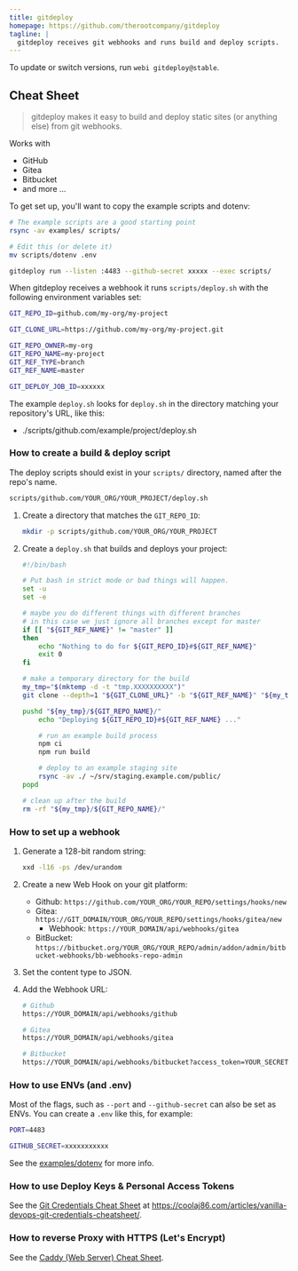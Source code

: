 ```yaml
---
title: gitdeploy
homepage: https://github.com/therootcompany/gitdeploy
tagline: |
  gitdeploy receives git webhooks and runs build and deploy scripts.
---
```


To update or switch versions, run `webi gitdeploy@stable`.

## Cheat Sheet

> gitdeploy makes it easy to build and deploy static sites (or anything else)
> from git webhooks.

Works with

- GitHub
- Gitea
- Bitbucket
- and more ...

To get set up, you'll want to copy the example scripts and dotenv:

```bash
# The example scripts are a good starting point
rsync -av examples/ scripts/

# Edit this (or delete it)
mv scripts/dotenv .env
```

```bash
gitdeploy run --listen :4483 --github-secret xxxxx --exec scripts/
```

When gitdeploy receives a webhook it runs `scripts/deploy.sh` with the following
environment variables set:

```bash
GIT_REPO_ID=github.com/my-org/my-project

GIT_CLONE_URL=https://github.com/my-org/my-project.git

GIT_REPO_OWNER=my-org
GIT_REPO_NAME=my-project
GIT_REF_TYPE=branch
GIT_REF_NAME=master

GIT_DEPLOY_JOB_ID=xxxxxx
```

The example `deploy.sh` looks for `deploy.sh` in the directory matching your
repository's URL, like this:

- ./scripts/github.com/example/project/deploy.sh

### How to create a build & deploy script

The deploy scripts should exist in your `scripts/` directory, named after the
repo's name.

```txt
scripts/github.com/YOUR_ORG/YOUR_PROJECT/deploy.sh
```

1. Create a directory that matches the `GIT_REPO_ID`:
   ```bash
   mkdir -p scripts/github.com/YOUR_ORG/YOUR_PROJECT
   ```
2. Create a `deploy.sh` that builds and deploys your project:

   ```bash
   #!/bin/bash

   # Put bash in strict mode or bad things will happen.
   set -u
   set -e

   # maybe you do different things with different branches
   # in this case we just ignore all branches except for master
   if [[ "${GIT_REF_NAME}" != "master" ]]
   then
       echo "Nothing to do for ${GIT_REPO_ID}#${GIT_REF_NAME}"
       exit 0
   fi

   # make a temporary directory for the build
   my_tmp="$(mktemp -d -t "tmp.XXXXXXXXXX")"
   git clone --depth=1 "${GIT_CLONE_URL}" -b "${GIT_REF_NAME}" "${my_tmp}/${GIT_REPO_NAME}"

   pushd "${my_tmp}/${GIT_REPO_NAME}/"
       echo "Deploying ${GIT_REPO_ID}#${GIT_REF_NAME} ..."

       # run an example build process
       npm ci
       npm run build

       # deploy to an example staging site
       rsync -av ./ ~/srv/staging.example.com/public/
   popd

   # clean up after the build
   rm -rf "${my_tmp}/${GIT_REPO_NAME}/"
   ```

### How to set up a webhook

1. Generate a 128-bit random string:
   ```bash
   xxd -l16 -ps /dev/urandom
   ```
2. Create a new Web Hook on your git platform:
   - Github: `https://github.com/YOUR_ORG/YOUR_REPO/settings/hooks/new`
   - Gitea: `https://GIT_DOMAIN/YOUR_ORG/YOUR_REPO/settings/hooks/gitea/new`
     - Webhook: `https://YOUR_DOMAIN/api/webhooks/gitea`
   - BitBucket:
     `https://bitbucket.org/YOUR_ORG/YOUR_REPO/admin/addon/admin/bitbucket-webhooks/bb-webhooks-repo-admin`
3. Set the content type to JSON.
4. Add the Webhook URL:

   ```bash
   # Github
   https://YOUR_DOMAIN/api/webhooks/github

   # Gitea
   https://YOUR_DOMAIN/api/webhooks/gitea

   # Bitbucket
   https://YOUR_DOMAIN/api/webhooks/bitbucket?access_token=YOUR_SECRET
   ```

### How to use ENVs (and .env)

Most of the flags, such as `--port` and `--github-secret` can also be set as
ENVs. You can create a `.env` like this, for example:

```bash
PORT=4483

GITHUB_SECRET=xxxxxxxxxxx
```

See the
[examples/dotenv](https://git.rootprojects.org/root/gitdeploy/src/branch/master/examples/dotenv)
for more info.

### How to use Deploy Keys & Personal Access Tokens

See the
[Git Credentials Cheat Sheet](https://coolaj86.com/articles/vanilla-devops-git-credentials-cheatsheet/)
at <https://coolaj86.com/articles/vanilla-devops-git-credentials-cheatsheet/>.

### How to reverse Proxy with HTTPS (Let's Encrypt)

See the [Caddy (Web Server) Cheat Sheet](https://webinstall.dev/caddy).
